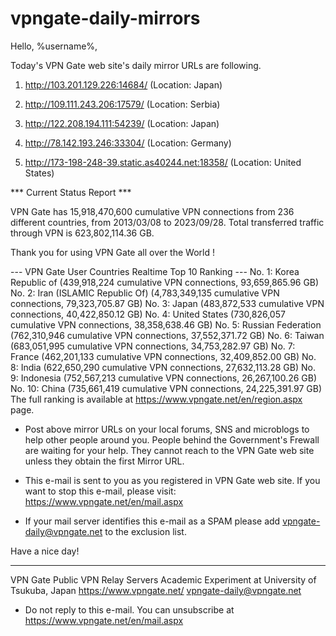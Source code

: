 # vpngate-daily-mirrors

Hello, %username%,

Today's VPN Gate web site's daily mirror URLs are following.

1. http://103.201.129.226:14684/
   (Location: Japan)

2. http://109.111.243.206:17579/
   (Location: Serbia)

3. http://122.208.194.111:54239/
   (Location: Japan)

4. http://78.142.193.246:33304/
   (Location: Germany)

5. http://173-198-248-39.static.as40244.net:18358/
   (Location: United States)


*** Current Status Report ***

VPN Gate has 15,918,470,600 cumulative VPN connections from 236 different countries, from 2013/03/08 to 2023/09/28.
Total transferred traffic through VPN is 623,802,114.36 GB.

Thank you for using VPN Gate all over the World !


--- VPN Gate User Countries Realtime Top 10 Ranking ---
No. 1: Korea Republic of (439,918,224 cumulative VPN connections, 93,659,865.96 GB)
No. 2: Iran (ISLAMIC Republic Of) (4,783,349,135 cumulative VPN connections, 79,323,705.87 GB)
No. 3: Japan (483,872,533 cumulative VPN connections, 40,422,850.12 GB)
No. 4: United States (730,826,057 cumulative VPN connections, 38,358,638.46 GB)
No. 5: Russian Federation (762,310,946 cumulative VPN connections, 37,552,371.72 GB)
No. 6: Taiwan (683,051,995 cumulative VPN connections, 34,753,282.97 GB)
No. 7: France (462,201,133 cumulative VPN connections, 32,409,852.00 GB)
No. 8: India (622,650,290 cumulative VPN connections, 27,632,113.28 GB)
No. 9: Indonesia (752,567,213 cumulative VPN connections, 26,267,100.26 GB)
No. 10: China (735,661,419 cumulative VPN connections, 24,225,391.97 GB)
The full ranking is available at https://www.vpngate.net/en/region.aspx page.


* Post above mirror URLs on your local forums, SNS and microblogs
  to help other people around you.
  People behind the Government's Frewall are waiting for your help.
  They cannot reach to the VPN Gate web site
  unless they obtain the first Mirror URL.

* This e-mail is sent to you as you registered in VPN Gate web site.
  If you want to stop this e-mail, please visit:
  https://www.vpngate.net/en/mail.aspx

* If your mail server identifies this e-mail as a SPAM
  please add vpngate-daily@vpngate.net to the exclusion list.

Have a nice day!

------------------------------------------------------
VPN Gate Public VPN Relay Servers
Academic Experiment at University of Tsukuba, Japan
https://www.vpngate.net/
vpngate-daily@vpngate.net
* Do not reply to this e-mail.
  You can unsubscribe at https://www.vpngate.net/en/mail.aspx


